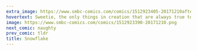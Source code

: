 ```yaml
---
extra_image: https://www.smbc-comics.com/comics/1512923405-20171210after.png
hovertext: Sweetie, the only things in creation that are always true to themselves are subatomic particles.
image: https://www.smbc-comics.com/comics/1512923390-20171210.png
next_comic: naughty
prev_comic: tldr
title: Snowflake
---
```



